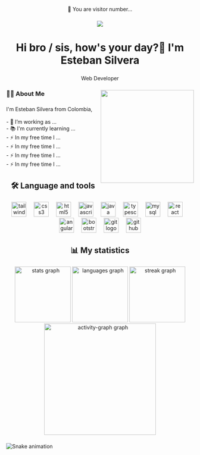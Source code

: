 <p align="center">👀 You are visitor number...</p>

###

<div align="center">
  <img src="https://profile-counter.glitch.me/EstebanSilvera/count.svg?"  />
</div>

###

<h1 align="center">Hi bro / sis, how's your day?👋 I'm Esteban Silvera</h1>

###

<p align="center">Web Developer</p>

###

<img align="right" height="250" src="https://i.pinimg.com/originals/70/80/4f/70804f7e25b11f29db904f2fa7b4cd9d.gif"  />

###

<h3 align="left">👩‍💻  About Me</h3>

###

<p align="left">I'm Esteban Silvera from Colombia, <br><br>- 🔭 I’m working as ...<br>- 📚 I'm currently learning ...<br>- ⚡ In my free time I ...<br>- ⚡ In my free time I ...<br>- ⚡ In my free time I ...<br>- ⚡ In my free time I ...</p>

###

<h2 align="center">🛠 Language and tools</h2>

###

<div align="center">
  <img src="https://cdn.jsdelivr.net/gh/devicons/devicon/icons/tailwindcss/tailwindcss-original-wordmark.svg" height="40" alt="tailwindcss logo"  />
  <img width="12" />
  <img src="https://cdn.jsdelivr.net/gh/devicons/devicon/icons/css3/css3-original.svg" height="40" alt="css3 logo"  />
  <img width="12" />
  <img src="https://cdn.jsdelivr.net/gh/devicons/devicon/icons/html5/html5-original.svg" height="40" alt="html5 logo"  />
  <img width="12" />
  <img src="https://cdn.jsdelivr.net/gh/devicons/devicon/icons/javascript/javascript-original.svg" height="40" alt="javascript logo"  />
  <img width="12" />
  <img src="https://cdn.jsdelivr.net/gh/devicons/devicon/icons/java/java-original.svg" height="40" alt="java logo"  />
  <img width="12" />
  <img src="https://cdn.jsdelivr.net/gh/devicons/devicon/icons/typescript/typescript-original.svg" height="40" alt="typescript logo"  />
  <img width="12" />
  <img src="https://cdn.jsdelivr.net/gh/devicons/devicon/icons/mysql/mysql-original.svg" height="40" alt="mysql logo"  />
  <img width="12" />
  <img src="https://cdn.jsdelivr.net/gh/devicons/devicon/icons/react/react-original.svg" height="40" alt="react logo"  />
  <img width="12" />
  <img src="https://cdn.jsdelivr.net/gh/devicons/devicon/icons/angularjs/angularjs-original.svg" height="40" alt="angularjs logo"  />
  <img width="12" />
  <img src="https://cdn.jsdelivr.net/gh/devicons/devicon/icons/bootstrap/bootstrap-original.svg" height="40" alt="bootstrap logo"  />
  <img width="12" />
  <img src="https://cdn.jsdelivr.net/gh/devicons/devicon/icons/git/git-original.svg" height="40" alt="git logo"  />
  <img width="12" />
  <img src="https://cdn.jsdelivr.net/gh/devicons/devicon/icons/github/github-original.svg" height="40" alt="github logo"  />
</div>

###

<h2 align="center">📊 My statistics</h2>

###

<div align="center">
  <img src="https://github-readme-stats.vercel.app/api?username=EstebanSilvera&hide_title=false&hide_rank=false&show_icons=true&include_all_commits=true&count_private=true&disable_animations=false&theme=dracula&locale=en&hide_border=false&order=1" height="150" alt="stats graph"  />
  <img src="https://github-readme-stats.vercel.app/api/top-langs?username=EstebanSilvera&locale=en&hide_title=false&layout=compact&card_width=320&langs_count=6&theme=dracula&hide_border=false&order=2" height="150" alt="languages graph"  />
  <img src="https://streak-stats.demolab.com?user=EstebanSilvera&locale=en&mode=daily&theme=dracula&hide_border=false&border_radius=5&order=3" height="150" alt="streak graph"  />
  <img src="https://github-readme-activity-graph.vercel.app/graph?username=EstebanSilvera&radius=16&theme=react&area=true&order=5" height="300" alt="activity-graph graph"  />
</div>

###

<img src="https://raw.githubusercontent.com/EstebanSilvera/EstebanSilvera/output/snake.svg" alt="Snake animation" />

###
